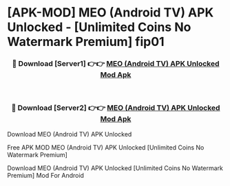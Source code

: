 # [APK-MOD] MEO (Android TV) APK Unlocked - [Unlimited Coins No Watermark Premium] fip01



<div align="center">
<h3>🔴 Download [Server1] 👉👉 <a href="https://momento.my/?title=MEO_(Android_TV)_APK_Unlocked">MEO (Android TV) APK Unlocked Mod Apk</a></h3><br>

<h3>🔴 Download [Server2] 👉👉 <a href="https://momento.my/?title=MEO_(Android_TV)_APK_Unlocked">MEO (Android TV) APK Unlocked Mod Apk</a></h3>
</div>



Download MEO (Android TV) APK Unlocked 

Free APK MOD MEO (Android TV) APK Unlocked [Unlimited Coins No Watermark Premium]

Download MEO (Android TV) APK Unlocked [Unlimited Coins No Watermark Premium] Mod For Android
